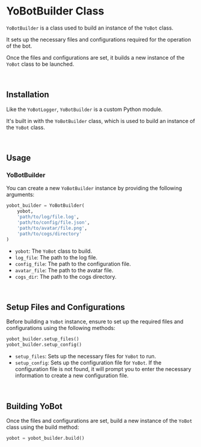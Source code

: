 # YoBotBuilder Class

`YoBotBuilder` is a class used to build an instance of the `YoBot` class. 

It sets up the necessary files and configurations required for the operation of the bot.

Once the files and configurations are set, it builds a new instance of the `YoBot` class to be launched.

<br>

## Installation

Like the `YoBotLogger`, `YoBotBuilder` is a custom Python module. 

It's built in with the `YoBotBuilder` class, which is used to build an instance of the `YoBot` class.

<br>

## Usage
### YoBotBuilder

You can create a new `YoBotBuilder` instance by providing the following arguments:

```python
yobot_builder = YoBotBuilder(
    yobot,
    'path/to/log/file.log',
    'path/to/config/file.json',
    'path/to/avatar/file.png',
    'path/to/cogs/directory'
)
```

- `yobot`: The `YoBot` class to build.
- `log_file`: The path to the log file.
- `config_file`: The path to the configuration file.
- `avatar_file`: The path to the avatar file.
- `cogs_dir`: The path to the cogs directory.

<br>

## Setup Files and Configurations

Before building a `YoBot` instance, ensure to set up the required files and configurations using the following methods:

```python
yobot_builder.setup_files()
yobot_builder.setup_config()
```

- `setup_files`: Sets up the necessary files for `YoBot` to run.
- `setup_config`: Sets up the configuration file for `YoBot`. If the configuration file is not found, it will prompt you to enter the necessary information to create a new configuration file.

<br>

## Building YoBot

Once the files and configurations are set, build a new instance of the `YoBot` class using the build method:

```python
yobot = yobot_builder.build()
```
